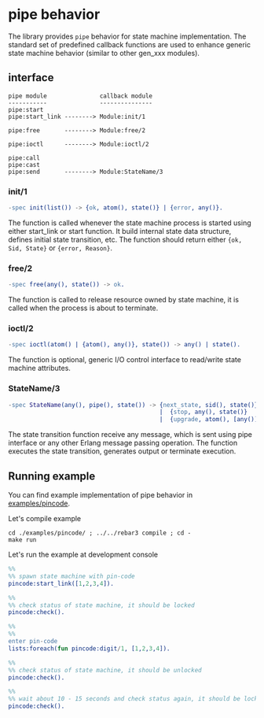 # pipe behavior

The library provides `pipe` behavior for state machine implementation. The standard set of predefined callback functions are used to enhance generic state machine behavior (similar to other gen_xxx modules).

## interface

```
pipe module               callback module
-----------               ---------------
pipe:start
pipe:start_link --------> Module:init/1

pipe:free       --------> Module:free/2

pipe:ioctl      --------> Module:ioctl/2

pipe:call
pipe:cast
pipe:send       --------> Module:StateName/3
```

### init/1 

```erlang
-spec init(list()) -> {ok, atom(), state()} | {error, any()}.
```

The function is called whenever the state machine process is started using either start_link or start function. It build internal state data structure, defines initial state transition, etc. The function should return either `{ok, Sid, State}` or `{error, Reason}`. 


### free/2 

```erlang
-spec free(any(), state()) -> ok.
```

The function is called to release resource owned by state machine, it is called when the process is about to terminate.


### ioctl/2

```erlang
-spec ioctl(atom() | {atom(), any()}, state()) -> any() | state().
```

The function is optional, generic I/O control interface to read/write state machine attributes. 


### StateName/3 

```erlang
-spec StateName(any(), pipe(), state()) -> {next_state, sid(), state()} 
                                           |  {stop, any(), state()} 
                                           |  {upgrade, atom(), [any()]}.
```
 
The state transition function receive any message, which is sent using pipe interface or any other Erlang message passing operation. The function executes the state transition, generates output or terminate execution. 


## Running example

You can find example implementation of pipe behavior in [examples/pincode](../examples/pincode).

Let's compile example
```
cd ./examples/pincode/ ; ../../rebar3 compile ; cd -
make run
```

Let's run the example at development console

```erlang
%%
%% spawn state machine with pin-code
pincode:start_link([1,2,3,4]).

%%
%% check status of state machine, it should be locked
pincode:check().

%%
%%
enter pin-code
lists:foreach(fun pincode:digit/1, [1,2,3,4]).

%%
%% check status of state machine, it should be unlocked
pincode:check().

%%
%% wait about 10 - 15 seconds and check status again, it should be locked
pincode:check().

```

